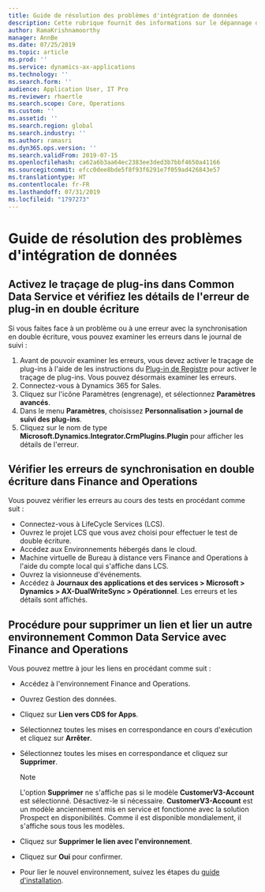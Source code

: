 ```yaml
---
title: Guide de résolution des problèmes d'intégration de données
description: Cette rubrique fournit des informations sur le dépannage de l'intégration des données entre Microsoft Dynamics 365 for Finance and Operations et Common Data Service.
author: RamaKrishnamoorthy
manager: AnnBe
ms.date: 07/25/2019
ms.topic: article
ms.prod: ''
ms.service: dynamics-ax-applications
ms.technology: ''
ms.search.form: ''
audience: Application User, IT Pro
ms.reviewer: rhaertle
ms.search.scope: Core, Operations
ms.custom: ''
ms.assetid: ''
ms.search.region: global
ms.search.industry: ''
ms.author: ramasri
ms.dyn365.ops.version: ''
ms.search.validFrom: 2019-07-15
ms.openlocfilehash: ca62a6b3aa64ec2383ee3ded3b7bbf4650a41166
ms.sourcegitcommit: efcc0dee8bde5f8f93f6291e7f059ad426843e57
ms.translationtype: HT
ms.contentlocale: fr-FR
ms.lasthandoff: 07/31/2019
ms.locfileid: "1797273"
---
```

# <a name="troubleshooting-guide-for-data-integration"></a>Guide de résolution des problèmes d'intégration de données

## <a name="enable-plugin-trace-in-common-data-service-and-check-the-dual-write-plugin-error-details"></a>Activez le traçage de plug-ins dans Common Data Service et vérifiez les détails de l'erreur de plug-in en double écriture

Si vous faites face à un problème ou à une erreur avec la synchronisation en double écriture, vous pouvez examiner les erreurs dans le journal de suivi :

1. Avant de pouvoir examiner les erreurs, vous devez activer le traçage de plug-ins à l'aide de les instructions du [Plug-in de Registre](https://docs.microsoft.com/en-us/powerapps/developer/common-data-service/tutorial-write-plug-in#view-trace-logs) pour activer le traçage de plug-ins. Vous pouvez désormais examiner les erreurs.
2. Connectez-vous à Dynamics 365 for Sales.
3. Cliquez sur l'icône Paramètres (engrenage), et sélectionnez **Paramètres avancés**.
4. Dans le menu **Paramètres**, choisissez **Personnalisation > journal de suivi des plug-ins**.
5. Cliquez sur le nom de type **Microsoft.Dynamics.Integrator.CrmPlugins.Plugin** pour afficher les détails de l'erreur.

## <a name="check-dual-write-synchronization-errors-in-finance-and-operations"></a>Vérifier les erreurs de synchronisation en double écriture dans Finance and Operations

Vous pouvez vérifier les erreurs au cours des tests en procédant comme suit :

+ Connectez-vous à LifeCycle Services (LCS).
+ Ouvrez le projet LCS que vous avez choisi pour effectuer le test de double écriture.
+ Accédez aux Environnements hébergés dans le cloud.
+ Machine virtuelle de Bureau à distance vers Finance and Operations à l'aide du compte local qui s'affiche dans LCS.
+ Ouvrez la visionneuse d'événements. 
+ Accédez à **Journaux des applications et des services > Microsoft > Dynamics > AX-DualWriteSync > Opérationnel**. Les erreurs et les détails sont affichés.

## <a name="how-to-unlink-and-link-another-common-data-service-environment-from-finance-and-operations"></a>Procédure pour supprimer un lien et lier un autre environnement Common Data Service avec Finance and Operations

Vous pouvez mettre à jour les liens en procédant comme suit :

+ Accédez à l'environnement Finance and Operations.
+ Ouvrez Gestion des données.
+ Cliquez sur **Lien vers CDS for Apps**.
+ Sélectionnez toutes les mises en correspondance en cours d'exécution et cliquez sur **Arrêter**. 
+ Sélectionnez toutes les mises en correspondance et cliquez sur **Supprimer**.

    > [!NOTE]
    > L'option **Supprimer** ne s'affiche pas si le modèle **CustomerV3-Account** est sélectionné. Désactivez-le si nécessaire. **CustomerV3-Account** est un modèle anciennement mis en service et fonctionne avec la solution Prospect en disponibilités. Comme il est disponible mondialement, il s'affiche sous tous les modèles.

+ Cliquez sur **Supprimer le lien avec l'environnement**.
+ Cliquez sur **Oui** pour confirmer.
+ Pour lier le nouvel environnement, suivez les étapes du [guide d'installation](https://aka.ms/dualwrite-docs).

